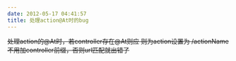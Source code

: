 ```yaml
---
date: 2012-05-17 04:41:57
title: 处理action@At时的bug
---
```



<span><s>处理action的@At时，若controller存在@At则应 则为action设置为 /actionName 不用加controller前缀，否则url匹配就出错了</s></span>